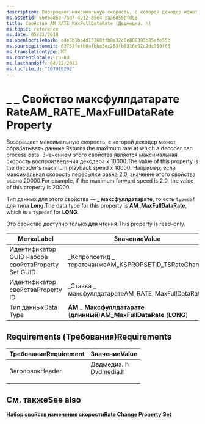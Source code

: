```yaml
---
description: Возвращает максимальную скорость, с которой декодер может обрабатывать данные. Значением этого свойства является максимальная скорость воспроизведения декодера x 10000. Например, если максимальная скорость пересылки равна 2,0, значение этого свойства равно 20000.
ms.assetid: 66e6885b-7ad7-4912-85e4-ea36855bfde6
title: Свойство AM_RATE_MaxFullDataRate (Двдмедиа. h)
ms.topic: reference
ms.date: 05/31/2018
ms.openlocfilehash: c4e3b1ba4d15268ffb8a32c0e808393b85efe55b
ms.sourcegitcommit: 63753fcfb0afbbe5ec283fb8316e62c2dc950f66
ms.translationtype: MT
ms.contentlocale: ru-RU
ms.lasthandoff: 04/22/2021
ms.locfileid: "107910292"
---
```

# <a name="am_rate_maxfulldatarate-property"></a><span data-ttu-id="7a940-105">\_ \_ Свойство максфуллдатарате Rate</span><span class="sxs-lookup"><span data-stu-id="7a940-105">AM\_RATE\_MaxFullDataRate Property</span></span>

<span data-ttu-id="7a940-106">Возвращает максимальную скорость, с которой декодер может обрабатывать данные.</span><span class="sxs-lookup"><span data-stu-id="7a940-106">Returns the maximum rate at which a decoder can process data.</span></span> <span data-ttu-id="7a940-107">Значением этого свойства является максимальная скорость воспроизведения декодера x 10000.</span><span class="sxs-lookup"><span data-stu-id="7a940-107">The value of this property is the decoder's maximum playback speed x 10000.</span></span> <span data-ttu-id="7a940-108">Например, если максимальная скорость пересылки равна 2,0, значение этого свойства равно 20000.</span><span class="sxs-lookup"><span data-stu-id="7a940-108">For example, if the maximum forward speed is 2.0, the value of this property is 20000.</span></span>

<span data-ttu-id="7a940-109">Тип данных для этого свойства — **\_ максфуллдатарате**, то есть `typedef` для типа **Long**.</span><span class="sxs-lookup"><span data-stu-id="7a940-109">The data type for this property is **AM\_MaxFullDataRate**, which is a `typedef` for **LONG**.</span></span>

<span data-ttu-id="7a940-110">Это свойство доступно только для чтения.</span><span class="sxs-lookup"><span data-stu-id="7a940-110">This property is read-only.</span></span>



| <span data-ttu-id="7a940-111">Метка</span><span class="sxs-lookup"><span data-stu-id="7a940-111">Label</span></span> | <span data-ttu-id="7a940-112">Значение</span><span class="sxs-lookup"><span data-stu-id="7a940-112">Value</span></span> |
|-------------------|------------------------------------|
| <span data-ttu-id="7a940-113">Идентификатор GUID набора свойств</span><span class="sxs-lookup"><span data-stu-id="7a940-113">Property Set GUID</span></span> | <span data-ttu-id="7a940-114">\_Кспропсетид \_ тсратечанже</span><span class="sxs-lookup"><span data-stu-id="7a940-114">AM\_KSPROPSETID\_TSRateChange</span></span>      |
| <span data-ttu-id="7a940-115">Идентификатор свойства</span><span class="sxs-lookup"><span data-stu-id="7a940-115">Property ID</span></span>       | <span data-ttu-id="7a940-116">\_Ставка \_ максфуллдатарате</span><span class="sxs-lookup"><span data-stu-id="7a940-116">AM\_RATE\_MaxFullDataRate</span></span>          |
| <span data-ttu-id="7a940-117">Тип данных</span><span class="sxs-lookup"><span data-stu-id="7a940-117">Data Type</span></span>         | <span data-ttu-id="7a940-118">**AM \_ Максфуллдатарате** (**длинный**)</span><span class="sxs-lookup"><span data-stu-id="7a940-118">**AM\_MaxFullDataRate** (**LONG**)</span></span> |



 

## <a name="requirements"></a><span data-ttu-id="7a940-119">Requirements (Требования)</span><span class="sxs-lookup"><span data-stu-id="7a940-119">Requirements</span></span>



| <span data-ttu-id="7a940-120">Требование</span><span class="sxs-lookup"><span data-stu-id="7a940-120">Requirement</span></span> | <span data-ttu-id="7a940-121">Значение</span><span class="sxs-lookup"><span data-stu-id="7a940-121">Value</span></span> |
|-------------------|---------------------------------------------------------------------------------------|
| <span data-ttu-id="7a940-122">Заголовок</span><span class="sxs-lookup"><span data-stu-id="7a940-122">Header</span></span><br/> | <dl> <span data-ttu-id="7a940-123"><dt>Двдмедиа. h</dt></span><span class="sxs-lookup"><span data-stu-id="7a940-123"><dt>Dvdmedia.h</dt></span></span> </dl> |



## <a name="see-also"></a><span data-ttu-id="7a940-124">См. также</span><span class="sxs-lookup"><span data-stu-id="7a940-124">See also</span></span>

<dl> <dt>

[<span data-ttu-id="7a940-125">**Набор свойств изменения скорости**</span><span class="sxs-lookup"><span data-stu-id="7a940-125">**Rate Change Property Set**</span></span>](rate-change-property-set.md)
</dt> </dl>

 

 




